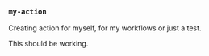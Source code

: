 ### `my-action`

Creating action for myself, for my workflows or just a test.

This should be working.
